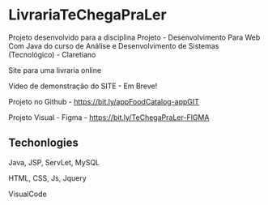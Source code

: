 # LivrariaTeChegaPraLer

Projeto desenvolvido para a disciplina Projeto - Desenvolvimento Para Web Com Java do curso de Análise e Desenvolvimento de Sistemas (Tecnológico) - Claretiano

Site para uma livraria online

Vídeo de demonstração do SITE - Em Breve!

Projeto no Github - https://bit.ly/appFoodCatalog-appGIT

Projeto Visual - Figma - https://bit.ly/TeChegaPraLer-FIGMA


## Techonlogies
Java, JSP, ServLet, MySQL

HTML, CSS, Js, Jquery

VisualCode
